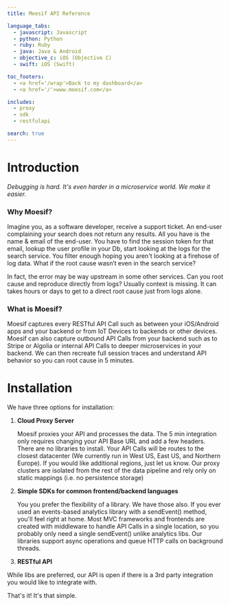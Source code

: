```yaml
---
title: Moesif API Reference

language_tabs:
  - javascript: Javascript
  - python: Python
  - ruby: Ruby
  - java: Java & Android
  - objective_c: iOS (Objective C)
  - swift: iOS (Swift)

toc_footers:
  - <a href='/wrap'>Back to my dashboard</a>
  - <a href='/'>www.moesif.com</a>

includes:
  - proxy
  - sdk
  - restfulapi

search: true
---
```


# Introduction
*Debugging is hard. It's even harder in a microservice world. We make it easier.*

### Why Moesif?
Imagine you, as a software developer, receive a support ticket. An end-user complaining your search does not return any results.
All you have is the name & email of the end-user.
You have to find the session token for that email, lookup the user profile in your Db, start looking at the logs for the search service. You filter enough hoping you aren't looking at a firehose of log data.
What if the root cause wasn’t even in the search service?

In fact, the error may be way upstream in some other services. Can you root cause and reproduce directly from logs? Usually context is missing. It can takes hours or days to get to a direct root cause just from logs alone.

### What is Moesif?
Moesif captures every RESTful API Call such as between your iOS/Android apps and your backend or from IoT Devices to backends or other devices. Moesif can also capture outbound API Calls from your backend such as to Stripe or Algolia or internal API Calls to deeper microservices in your backend. We can then recreate full session traces and understand API behavior so you can root cause in 5 minutes.


# Installation
We have three options for installation:
1. **Cloud Proxy Server**

   Moesif proxies your API and processes the data. The 5 min integration only requires changing your API Base URL and add a few headers. There are no libraries to install.
   Your API Calls will be routes to the closest datacenter (We currently run in West US, East US, and Northern Europe). If you would like additional regions, just let us know.
   Our proxy clusters are isolated from the rest of the data pipeline and rely only on static mappings (i.e. no persistence storage)

2. **Simple SDKs for common frontend/backend languages**

   You you prefer the flexibility of a library. We have those also. If you ever used an events-based analytics library with a sendEvent() method, you'll feel right at home. Most MVC frameworks and frontends are created with middleware to handle API Calls in a single location, so you probably only need a single sendEvent() unlike analytics libs. Our libraries support async operations and queue HTTP calls on background threads.

3. **RESTful API**

  While libs are preferred, our API is open if there is a 3rd party integration you would like to integrate with.



<aside class="success">
That's it! It's that simple.
</aside>
